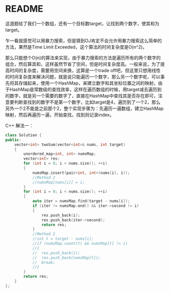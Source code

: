 # README

这道题给了我们一个数组，还有一个目标数target，让找到两个数字，使其和为target。

乍一看就感觉可以用暴力搜索，但是猜到OJ肯定不会允许用暴力搜索这么简单的方法，果然是Time Limit Exceeded，这个算法的时间复杂度是O(n^2)。

那么只能想个O(n)的算法来实现，由于暴力搜索的方法是遍历所有的两个数字的组合，然后算其和，这样虽然节省了空间，但是时间复杂度高。一般来说，为了提高时间的复杂度，需要用空间来换，这算是一个trade off吧，但这里只想用线性的时间复杂度来解决问题，就是说只能遍历一个数字，那么另一个数字呢，可以事先将其存储起来，使用一个HashMap，来建立数字和其坐标位置之间的映射，由于HashMap是常数级的查找效率，这样在遍历数组的时候，用target减去遍历到的数字，就是另一个需要的数字了，直接在HashMap中查找其是否存在即可，注意要判断查找到的数字不是第一个数字，比如target是4，遍历到了一个2，那么另外一个2不能是之前那个2，整个实现步骤为：先遍历一遍数组，建立HashMap映射，然后再遍历一遍，开始查找，找到则记录index。

 C++ 解法一：

```c++
class Solution {
public:
	vector<int> twoSum(vector<int>& nums, int target) 
	{
		unordered_map<int, int> numsMap;
		vector<int> res;
		for (int i = 0; i < nums.size(); ++i)
		{
			numsMap.insert(pair<int, int>(nums[i], i));
			//Method 2
			//numsMap[nums[i]] = i;
		}
		for (int i = 0; i < nums.size(); ++i)
		{
			auto iter = numsMap.find(target - nums[i]);
			if (iter != numsMap.end() && iter->second != i) 
			{
				res.push_back(i);
				res.push_back(iter->second);
				return res;
			}
			//Method 2
			//int t = target - nums[i];
			//if (numsMap.count(t) && numsMap[t] != i)
			//{
			//	res.push_back(i);
			//	res.push_back(numsMap[t]);
			//	break;
			//}
		}
		return res;
	}
};
```

